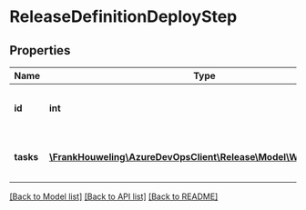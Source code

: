 # ReleaseDefinitionDeployStep

## Properties
Name | Type | Description | Notes
------------ | ------------- | ------------- | -------------
**id** | **int** | ID of the approval or deploy step. | [optional] 
**tasks** | [**\FrankHouweling\AzureDevOpsClient\Release\Model\WorkflowTask[]**](WorkflowTask.md) | The list of steps for this definition. | [optional] 

[[Back to Model list]](../README.md#documentation-for-models) [[Back to API list]](../README.md#documentation-for-api-endpoints) [[Back to README]](../README.md)



